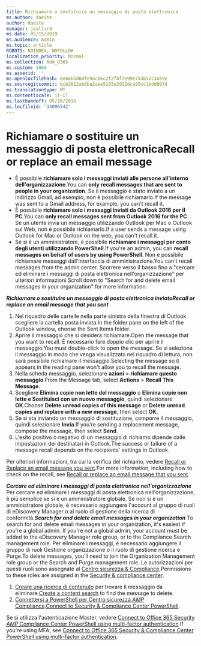```yaml
---
title: Richiamare o sostituire un messaggio di posta elettronica
ms.author: daeite
author: daeite
manager: joallard
ms.date: 05/15/2019
ms.audience: Admin
ms.topic: article
ROBOTS: NOINDEX, NOFOLLOW
localization_priority: Normal
ms.collection: Adm_O365
ms.custom: 1860
ms.assetid: ''
ms.openlocfilehash: 6e66b5d60fe9ac66c2f2f8f7e99e753652c3a59e
ms.sourcegitcommit: bcb2612ab8ba2aee5165e3912dca95cc1bdd09f4
ms.translationtype: MT
ms.contentlocale: it-IT
ms.lasthandoff: 05/16/2019
ms.locfileid: "34096542"
---
```

# <a name="recall-or-replace-an-email-message"></a><span data-ttu-id="62ba0-102">Richiamare o sostituire un messaggio di posta elettronica</span><span class="sxs-lookup"><span data-stu-id="62ba0-102">Recall or replace an email message</span></span>

- <span data-ttu-id="62ba0-103">È possibile **richiamare solo i messaggi inviati alle persone all'interno dell'organizzazione**.</span><span class="sxs-lookup"><span data-stu-id="62ba0-103">You can **only recall messages that are sent to people in your organization**.</span></span> <span data-ttu-id="62ba0-104">Se il messaggio è stato inviato a un indirizzo Gmail, ad esempio, non è possibile richiamarlo.</span><span class="sxs-lookup"><span data-stu-id="62ba0-104">If the message was sent to a Gmail address, for example, you can't recall it.</span></span>
- <span data-ttu-id="62ba0-105">È possibile **richiamare solo i messaggi inviati da Outlook 2016 per il PC**.</span><span class="sxs-lookup"><span data-stu-id="62ba0-105">You can **only recall messages sent from Outlook 2016 for the PC**.</span></span> <span data-ttu-id="62ba0-106">Se un utente invia un messaggio utilizzando Outlook per Mac o Outlook sul Web, non è possibile richiamarlo.</span><span class="sxs-lookup"><span data-stu-id="62ba0-106">If a user sends a message using Outlook for Mac or Outlook on the web, you can't recall it.</span></span>
- <span data-ttu-id="62ba0-107">Se si è un amministratore, è possibile **richiamare i messaggi per conto degli utenti utilizzando PowerShell**.</span><span class="sxs-lookup"><span data-stu-id="62ba0-107">If you're an admin, you can **recall messages on behalf of users by using PowerShell**.</span></span> <span data-ttu-id="62ba0-108">Non è possibile richiamare messaggi dall'interfaccia di amministrazione.</span><span class="sxs-lookup"><span data-stu-id="62ba0-108">You can't recall messages from the admin center.</span></span> <span data-ttu-id="62ba0-109">Scorrere verso il basso fino a "cercare ed eliminare i messaggi di posta elettronica nell'organizzazione" per ulteriori informazioni.</span><span class="sxs-lookup"><span data-stu-id="62ba0-109">Scroll down to "Search for and delete email messages in your organization" for more information.</span></span>

<span data-ttu-id="62ba0-110">***Richiamare o sostituire un messaggio di posta elettronica inviato***</span><span class="sxs-lookup"><span data-stu-id="62ba0-110">***Recall or replace an email message that you sent***</span></span>
1. <span data-ttu-id="62ba0-111">Nel riquadro delle cartelle nella parte sinistra della finestra di Outlook scegliere la cartella posta inviata.</span><span class="sxs-lookup"><span data-stu-id="62ba0-111">In the folder pane on the left of the Outlook window, choose the Sent Items folder.</span></span>
2. <span data-ttu-id="62ba0-112">Aprire il messaggio che si desidera richiamare.</span><span class="sxs-lookup"><span data-stu-id="62ba0-112">Open the message that you want to recall.</span></span> <span data-ttu-id="62ba0-113">È necessario fare doppio clic per aprire il messaggio.</span><span class="sxs-lookup"><span data-stu-id="62ba0-113">You must double-click to open the message.</span></span> <span data-ttu-id="62ba0-114">Se si seleziona il messaggio in modo che venga visualizzato nel riquadro di lettura, non sarà possibile richiamare il messaggio.</span><span class="sxs-lookup"><span data-stu-id="62ba0-114">Selecting the message so it appears in the reading pane won't allow you to recall the message.</span></span>
3. <span data-ttu-id="62ba0-115">Nella scheda messaggio, selezionare **azioni** > **richiamare questo messaggio**.</span><span class="sxs-lookup"><span data-stu-id="62ba0-115">From the Message tab, select **Actions** > **Recall This Message**.</span></span>
4. <span data-ttu-id="62ba0-116">Scegliere **Elimina copie non lette del messaggio** o **Elimina copie non lette e Sostituisci con un nuovo messaggio**, quindi selezionare **OK**.</span><span class="sxs-lookup"><span data-stu-id="62ba0-116">Choose **Delete unread copies of this message** or **Delete unread copies and replace with a new message**, then select **OK**.</span></span>
5. <span data-ttu-id="62ba0-117">Se si sta inviando un messaggio di sostituzione, comporre il messaggio, quindi selezionare **Invia**.</span><span class="sxs-lookup"><span data-stu-id="62ba0-117">If you’re sending a replacement message, compose the message, then select **Send**.</span></span>
6. <span data-ttu-id="62ba0-118">L'esito positivo o negativo di un messaggio di richiamo dipende dalle impostazioni dei destinatari in Outlook.</span><span class="sxs-lookup"><span data-stu-id="62ba0-118">The success or failure of a message recall depends on the recipients' settings in Outlook.</span></span> 

<span data-ttu-id="62ba0-119">Per ulteriori informazioni, tra cui la verifica del richiamo, vedere [Recall or Replace an email message you sent](https://support.office.com/article/35027f88-d655-4554-b4f8-6c0729a723a0).</span><span class="sxs-lookup"><span data-stu-id="62ba0-119">For more information, including how to check on the recall, see [Recall or replace an email message that you sent](https://support.office.com/article/35027f88-d655-4554-b4f8-6c0729a723a0).</span></span>

<span data-ttu-id="62ba0-120">***Cercare ed eliminare i messaggi di posta elettronica nell'organizzazione*** Per cercare ed eliminare i messaggi di posta elettronica nell'organizzazione, è più semplice se si è un amministratore globale. Se non si è un amministratore globale, è necessario aggiungere l'account al gruppo di ruoli di eDiscovery Manager o al ruolo di gestione della ricerca di conformità.</span><span class="sxs-lookup"><span data-stu-id="62ba0-120">***Search for and delete email messages in your organization*** To search for and delete email messages in your organization, it's easiest if you're a global admin. If you're not a global admin, your account must be added to the eDiscovery Manager role group, or to the Compliance Search management role.</span></span> <span data-ttu-id="62ba0-121">Per eliminare i messaggi, è necessario aggiungere il gruppo di ruoli Gestione organizzazione o il ruolo di gestione ricerca e Purge.</span><span class="sxs-lookup"><span data-stu-id="62ba0-121">To delete messages, you'll need to join the Organization Management role group or the Search and Purge management role.</span></span> <span data-ttu-id="62ba0-122">Le autorizzazioni per questi ruoli sono assegnate al [Centro sicurezza & Compliance](https://protection.office.com/).</span><span class="sxs-lookup"><span data-stu-id="62ba0-122">Permissions to these roles are assigned in the [Security & compliance center](https://protection.office.com/).</span></span>

1. <span data-ttu-id="62ba0-123">[Creare una ricerca di contenuto](https://docs.microsoft.com/en-us/office365/securitycompliance/content-search) per trovare il messaggio da eliminare.</span><span class="sxs-lookup"><span data-stu-id="62ba0-123">[Create a content search](https://docs.microsoft.com/en-us/office365/securitycompliance/content-search) to find the message to delete.</span></span>
2. <span data-ttu-id="62ba0-124">[Connettersi a PowerShell per Centro sicurezza _AMP_ Compliance](https://docs.microsoft.com/en-us/powershell/exchange/office-365-scc/connect-to-scc-powershell/connect-to-scc-powershell?view=exchange-ps).</span><span class="sxs-lookup"><span data-stu-id="62ba0-124">[Connect to Security & Compliance Center PowerShell](https://docs.microsoft.com/en-us/powershell/exchange/office-365-scc/connect-to-scc-powershell/connect-to-scc-powershell?view=exchange-ps).</span></span> 

<span data-ttu-id="62ba0-125">Se si utilizza l'autenticazione Master, vedere [Connect to Office 365 Security _AMP_ Compliance Center PowerShell using multi-factor authentication](https://docs.microsoft.com/en-us/powershell/exchange/office-365-scc/connect-to-scc-powershell/mfa-connect-to-scc-powershell?view=exchange-ps).</span><span class="sxs-lookup"><span data-stu-id="62ba0-125">If you're using MFA, see [Connect to Office 365 Security & Compliance Center PowerShell using multi-factor authentication](https://docs.microsoft.com/en-us/powershell/exchange/office-365-scc/connect-to-scc-powershell/mfa-connect-to-scc-powershell?view=exchange-ps).</span></span> 
